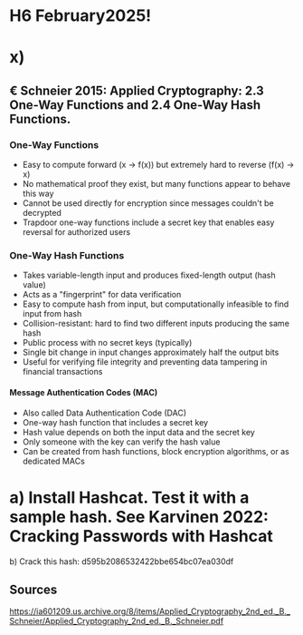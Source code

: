 # H6 February2025!

#  x) 

## € Schneier 2015: Applied Cryptography: 2.3 One-Way Functions and 2.4 One-Way Hash Functions.

### One-Way Functions

-  Easy to compute forward (x → f(x)) but extremely hard to reverse (f(x) → x)
-  No mathematical proof they exist, but many functions appear to behave this way
-  Cannot be used directly for encryption since messages couldn't be decrypted
-  Trapdoor one-way functions include a secret key that enables easy reversal for authorized users

### One-Way Hash Functions

-  Takes variable-length input and produces fixed-length output (hash value)
-  Acts as a "fingerprint" for data verification
-  Easy to compute hash from input, but computationally infeasible to find input from hash
-  Collision-resistant: hard to find two different inputs producing the same hash
-  Public process with no secret keys (typically)
-  Single bit change in input changes approximately half the output bits
-  Useful for verifying file integrity and preventing data tampering in financial transactions


#### Message Authentication Codes (MAC)

-  Also called Data Authentication Code (DAC)
-  One-way hash function that includes a secret key
-  Hash value depends on both the input data and the secret key
-  Only someone with the key can verify the hash value
-  Can be created from hash functions, block encryption algorithms, or as dedicated MACs


#  a) Install Hashcat. Test it with a sample hash. See Karvinen 2022: Cracking Passwords with Hashcat




b) Crack this hash: d595b2086532422bbe654bc07ea030df





## Sources
https://ia601209.us.archive.org/8/items/Applied_Cryptography_2nd_ed._B._Schneier/Applied_Cryptography_2nd_ed._B._Schneier.pdf
